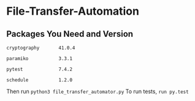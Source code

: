 # File-Transfer-Automation

Packages You Need and Version
-----------------------------
`cryptography       41.0.4`

`paramiko           3.3.1`

`pytest             7.4.2`

`schedule           1.2.0`

Then run `python3 file_transfer_automator.py`
To run tests, `run py.test`
